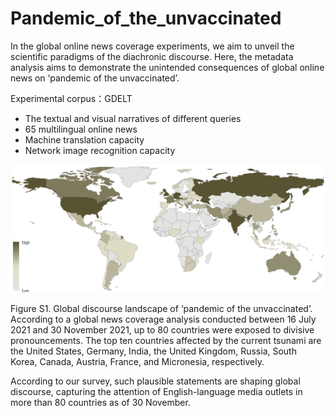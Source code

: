 # Pandemic_of_the_unvaccinated

In the global online news coverage experiments, we aim to unveil the scientific paradigms of the diachronic discourse. Here, the metadata analysis aims to demonstrate the unintended consequences of global online news on ‘pandemic of the unvaccinated’.

Experimental corpus：GDELT
* The textual and visual narratives of different queries
*	65 multilingual online news
*	Machine translation capacity
*	Network image recognition capacity

![image](https://github.com/Computational-social-science/Pandemic_of_the_unvaccinated/blob/main/Global%20discourse%20landscape.png)

Figure S1. Global discourse landscape of ‘pandemic of the unvaccinated’. According to a global news coverage analysis conducted between 16 July 2021 and 30 November 2021, up to 80 countries were exposed to divisive pronouncements. The top ten countries affected by the current tsunami are the United States, Germany, India, the United Kingdom, Russia, South Korea, Canada, Austria, France, and Micronesia, respectively.

According to our survey, such plausible statements are shaping global discourse, capturing the attention of English-language media outlets in more than 80 countries as of 30 November.
